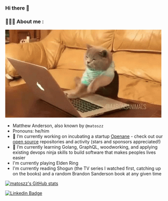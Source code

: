 ### Hi there 👋
### 👨‍💻🐱 About me :

![](cat-typing.gif)

- Matthew Anderson, also known by `@matoszz`
- Pronouns: he/him
- 🔭 I’m currently working on incubating a startup [Openane](https://theopenlane.io) - check out our [open source](https://github.com/theopenlane) repositories and activity (stars and sponsors appreciated!)
- 🌱 I’m currently learning Golang, GraphQL, woodworking, and applying existing devops ninja skills to build software that makes peoples lives easier
- I'm currently playing Elden Ring
- I'm currently reading Shogun (the TV series I watched first, catching up on the books) and a random Brandon Sanderson book at any given time

[![matoszz's GitHub stats](https://github-readme-stats.vercel.app/api?username=matoszz&show_icons=true&theme=radical&hide_rank=true&hide=stars)](https://github.com/anuraghazra/github-readme-stats)

[![Linkedin Badge](https://img.shields.io/badge/LinkedIn-blue?style=for-the-badge&logo=linkedin&logoColor=white)](https://www.linkedin.com/in/matthew-anderson-a98b0a33/)
